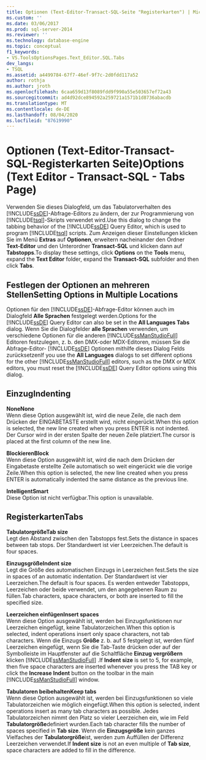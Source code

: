 ```yaml
---
title: Optionen (Text-Editor-Transact-SQL-Seite "Registerkarten") | Microsoft-Dokumentation
ms.custom: ''
ms.date: 03/06/2017
ms.prod: sql-server-2014
ms.reviewer: ''
ms.technology: database-engine
ms.topic: conceptual
f1_keywords:
- VS.ToolsOptionsPages.Text_Editor.SQL.Tabs
dev_langs:
- TSQL
ms.assetid: a4499784-67f7-46ef-9f7c-2d0fdd117a52
author: rothja
ms.author: jroth
ms.openlocfilehash: 6caa659d13f8089fdd9f990a55e503657ef72a43
ms.sourcegitcommit: ad4d92dce894592a259721a1571b1d8736abacdb
ms.translationtype: MT
ms.contentlocale: de-DE
ms.lasthandoff: 08/04/2020
ms.locfileid: "87619990"
---
```

# <a name="options-text-editor---transact-sql---tabs-page"></a><span data-ttu-id="ddce5-102">Optionen (Text-Editor-Transact-SQL-Registerkarten Seite)</span><span class="sxs-lookup"><span data-stu-id="ddce5-102">Options (Text Editor - Transact-SQL - Tabs Page)</span></span>
  <span data-ttu-id="ddce5-103">Verwenden Sie dieses Dialogfeld, um das Tabulatorverhalten des [!INCLUDE[ssDE](../includes/ssde-md.md)]-Abfrage-Editors zu ändern, der zur Programmierung von [!INCLUDE[tsql](../includes/tsql-md.md)]-Skripts verwendet wird.</span><span class="sxs-lookup"><span data-stu-id="ddce5-103">Use this dialog to change the tabbing behavior of the [!INCLUDE[ssDE](../includes/ssde-md.md)] Query Editor, which is used to program [!INCLUDE[tsql](../includes/tsql-md.md)] scripts.</span></span> <span data-ttu-id="ddce5-104">Zum Anzeigen dieser Einstellungen klicken Sie im Menü **Extras** auf **Optionen**, erweitern nacheinander den Ordner **Text-Editor** und den Unterordner **Transact-SQL** und klicken dann auf **Tabstopps**.</span><span class="sxs-lookup"><span data-stu-id="ddce5-104">To display these settings, click **Options** on the **Tools** menu, expand the **Text Editor** folder, expand the **Transact-SQL** subfolder and then click **Tabs**.</span></span>  
  
## <a name="setting-options-in-multiple-locations"></a><span data-ttu-id="ddce5-105">Festlegen der Optionen an mehreren Stellen</span><span class="sxs-lookup"><span data-stu-id="ddce5-105">Setting Options in Multiple Locations</span></span>  
 <span data-ttu-id="ddce5-106">Optionen für den [!INCLUDE[ssDE](../includes/ssde-md.md)]-Abfrage-Editor können auch im Dialogfeld **Alle Sprachen** festgelegt werden.</span><span class="sxs-lookup"><span data-stu-id="ddce5-106">Options for the [!INCLUDE[ssDE](../includes/ssde-md.md)] Query Editor can also be set in the **All Languages Tabs** dialog.</span></span> <span data-ttu-id="ddce5-107">Wenn Sie die Dialogfelder **alle Sprachen** verwenden, um verschiedene Optionen für die anderen [!INCLUDE[ssManStudioFull](../includes/ssmanstudiofull-md.md)] Editoren festzulegen, z. b. den DMX-oder MDX-Editoren, müssen Sie die Abfrage-Editor- [!INCLUDE[ssDE](../includes/ssde-md.md)] Optionen mithilfe dieses Dialog Felds zurücksetzen</span><span class="sxs-lookup"><span data-stu-id="ddce5-107">If you use the **All Languages** dialogs to set different options for the other [!INCLUDE[ssManStudioFull](../includes/ssmanstudiofull-md.md)] editors, such as the DMX or MDX editors, you must reset the [!INCLUDE[ssDE](../includes/ssde-md.md)] Query Editor options using this dialog.</span></span>  
  
## <a name="indenting"></a><span data-ttu-id="ddce5-108">Einzug</span><span class="sxs-lookup"><span data-stu-id="ddce5-108">Indenting</span></span>  
 <span data-ttu-id="ddce5-109">**None**</span><span class="sxs-lookup"><span data-stu-id="ddce5-109">**None**</span></span>  
 <span data-ttu-id="ddce5-110">Wenn diese Option ausgewählt ist, wird die neue Zeile, die nach dem Drücken der EINGABETASTE erstellt wird, nicht eingerückt.</span><span class="sxs-lookup"><span data-stu-id="ddce5-110">When this option is selected, the new line created when you press ENTER is not indented.</span></span> <span data-ttu-id="ddce5-111">Der Cursor wird in der ersten Spalte der neuen Zeile platziert.</span><span class="sxs-lookup"><span data-stu-id="ddce5-111">The cursor is placed at the first column of the new line.</span></span>  
  
 <span data-ttu-id="ddce5-112">**Blockieren**</span><span class="sxs-lookup"><span data-stu-id="ddce5-112">**Block**</span></span>  
 <span data-ttu-id="ddce5-113">Wenn diese Option ausgewählt ist, wird die nach dem Drücken der Eingabetaste erstellte Zeile automatisch so weit eingerückt wie die vorige Zeile.</span><span class="sxs-lookup"><span data-stu-id="ddce5-113">When this option is selected, the new line created when you press ENTER is automatically indented the same distance as the previous line.</span></span>  
  
 <span data-ttu-id="ddce5-114">**Intelligent**</span><span class="sxs-lookup"><span data-stu-id="ddce5-114">**Smart**</span></span>  
 <span data-ttu-id="ddce5-115">Diese Option ist nicht verfügbar.</span><span class="sxs-lookup"><span data-stu-id="ddce5-115">This option is unavailable.</span></span>  
  
## <a name="tabs"></a><span data-ttu-id="ddce5-116">Registerkarten</span><span class="sxs-lookup"><span data-stu-id="ddce5-116">Tabs</span></span>  
 <span data-ttu-id="ddce5-117">**Tabulatorgröße**</span><span class="sxs-lookup"><span data-stu-id="ddce5-117">**Tab size**</span></span>  
 <span data-ttu-id="ddce5-118">Legt den Abstand zwischen den Tabstopps fest.</span><span class="sxs-lookup"><span data-stu-id="ddce5-118">Sets the distance in spaces between tab stops.</span></span> <span data-ttu-id="ddce5-119">Der Standardwert ist vier Leerzeichen.</span><span class="sxs-lookup"><span data-stu-id="ddce5-119">The default is four spaces.</span></span>  
  
 <span data-ttu-id="ddce5-120">**Einzugsgröße**</span><span class="sxs-lookup"><span data-stu-id="ddce5-120">**Indent size**</span></span>  
 <span data-ttu-id="ddce5-121">Legt die Größe des automatischen Einzugs in Leerzeichen fest.</span><span class="sxs-lookup"><span data-stu-id="ddce5-121">Sets the size in spaces of an automatic indentation.</span></span> <span data-ttu-id="ddce5-122">Der Standardwert ist vier Leerzeichen.</span><span class="sxs-lookup"><span data-stu-id="ddce5-122">The default is four spaces.</span></span> <span data-ttu-id="ddce5-123">Es werden entweder Tabstopps, Leerzeichen oder beide verwendet, um den angegebenen Raum zu füllen.</span><span class="sxs-lookup"><span data-stu-id="ddce5-123">Tab characters, space characters, or both are inserted to fill the specified size.</span></span>  
  
 <span data-ttu-id="ddce5-124">**Leerzeichen einfügen**</span><span class="sxs-lookup"><span data-stu-id="ddce5-124">**Insert spaces**</span></span>  
 <span data-ttu-id="ddce5-125">Wenn diese Option ausgewählt ist, werden bei Einzugsfunktionen nur Leerzeichen eingefügt, keine Tabulatorzeichen.</span><span class="sxs-lookup"><span data-stu-id="ddce5-125">When this option is selected, indent operations insert only space characters, not tab characters.</span></span> <span data-ttu-id="ddce5-126">Wenn die Einzugs **Größe** z. b. auf 5 festgelegt ist, werden fünf Leerzeichen eingefügt, wenn Sie die Tab-Taste drücken oder auf der Symbolleiste im Hauptfenster auf die Schaltfläche **Einzug vergrößern** klicken [!INCLUDE[ssManStudioFull](../includes/ssmanstudiofull-md.md)] .</span><span class="sxs-lookup"><span data-stu-id="ddce5-126">If **Indent size** is set to 5, for example, then five space characters are inserted whenever you press the TAB key or click the **Increase Indent** button on the toolbar in the main [!INCLUDE[ssManStudioFull](../includes/ssmanstudiofull-md.md)] window.</span></span>  
  
 <span data-ttu-id="ddce5-127">**Tabulatoren beibehalten**</span><span class="sxs-lookup"><span data-stu-id="ddce5-127">**Keep tabs**</span></span>  
 <span data-ttu-id="ddce5-128">Wenn diese Option ausgewählt ist, werden bei Einzugsfunktionen so viele Tabulatorzeichen wie möglich eingefügt.</span><span class="sxs-lookup"><span data-stu-id="ddce5-128">When this option is selected, indent operations insert as many tab characters as possible.</span></span> <span data-ttu-id="ddce5-129">Jedes Tabulatorzeichen nimmt den Platz so vieler Leerzeichen ein, wie im Feld **Tabulatorgröße**definiert wurden.</span><span class="sxs-lookup"><span data-stu-id="ddce5-129">Each tab character fills the number of spaces specified in **Tab size**.</span></span> <span data-ttu-id="ddce5-130">Wenn die **Einzugsgröße** kein ganzes Vielfaches der **Tabulatorgröße**ist, werden zum Auffüllen der Differenz Leerzeichen verwendet.</span><span class="sxs-lookup"><span data-stu-id="ddce5-130">If **Indent size** is not an even multiple of **Tab size**, space characters are added to fill in the difference.</span></span>  
  
  
